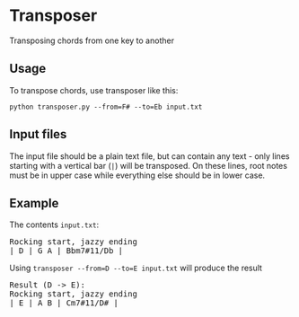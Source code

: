 Transposer
==========

Transposing chords from one key to another

Usage
-----

To transpose chords, use transposer like this:

`python transposer.py --from=F# --to=Eb input.txt`

Input files
-----------

The input file should be a plain text file, but can contain any text - only lines starting with a vertical bar (`|`) will be transposed. On these lines, root notes must be in upper case while everything else should be in lower case.

Example
-------
The contents `input.txt`:

<pre>
Rocking start, jazzy ending
| D | G A | Bbm7#11/Db |
</pre>

Using `transposer --from=D --to=E input.txt` will produce the result

<pre>
Result (D -> E):
Rocking start, jazzy ending
| E | A B | Cm7#11/D# |
</pre>

